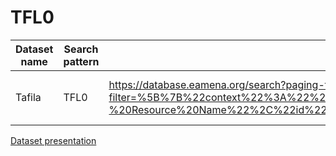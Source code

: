 # TFL0

| Dataset name | Search pattern | Search URL | GeoJSON URL |
|----------|----------|----------|----------|
| Tafila   | TFL0   | https://database.eamena.org/search?paging-filter=1&tiles=true&format=tilecsv&reportlink=false&precision=6&total=376317&term-filter=%5B%7B%22context%22%3A%22%22%2C%22context_label%22%3A%22Heritage%20Place%20-%20Resource%20Name%22%2C%22id%22%3A0%2C%22text%22%3A%22TFL0%22%2C%22type%22%3A%22term%22%2C%22value%22%3A%22TFL0%22%2C%22inverted%22%3Afalse%7D%5D&language=*   | https://database.eamena.org/api/search/export_results?paging-filter=1&tiles=true&format=geojson&reportlink=false&precision=6&total=12&term-filter=%5B%7B%22context%22%3A%22%22%2C%22context_label%22%3A%22Heritage%20Place%20-%20Resource%20Name%22%2C%22id%22%3A0%2C%22text%22%3A%22TFL0%22%2C%22type%22%3A%22term%22%2C%22value%22%3A%22TFL0%22%2C%22inverted%22%3Afalse%7D%5D&language=*&resource-type-filter=%5B%7B%22graphid%22%3A%2234cfe98e-c2c0-11ea-9026-02e7594ce0a0%22%2C%22name%22%3A%22Heritage%20Place%22%2C%22inverted%22%3Afalse%7D%5D |

[Dataset presentation](https://github.com/eamena-project/eamena-arches-dev/blob/main/projects/pada/pada-tfl0/www/PADA_EAMENA%20presentation-Ahmad%20Marafi-2024.pdf)
